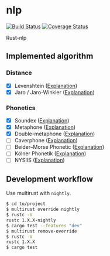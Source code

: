 # nlp

[![Build Status](https://travis-ci.org/Freyskeyd/nlp.svg)](https://travis-ci.org/Freyskeyd/nlp) [![Coverage Status](https://coveralls.io/repos/Freyskeyd/nlp/badge.svg?service=github)](https://coveralls.io/github/Freyskeyd/nlp)

Rust-nlp

## Implemented algorithm

### Distance
- [x] Levenshtein ([Explanation](https://fr.wikipedia.org/wiki/Distance_de_Levenshtein))
- [x] Jaro / Jaro-Winkler ([Explanation](https://fr.wikipedia.org/wiki/Distance_de_Jaro-Winkler))

### Phonetics
- [x] Soundex ([Explanation](https://en.wikipedia.org/wiki/Soundex))
- [x] Metaphone ([Explanation](https://en.wikipedia.org/wiki/Metaphone))
- [x] Double-metaphone ([Explanation](https://en.wikipedia.org/wiki/Metaphone#Double_Metaphone))
- [ ] Caverphone ([Explanation](https://en.wikipedia.org/wiki/Caverphone))
- [ ] Beider–Morse Phonetic ([Explanation](https://en.wikipedia.org/wiki/Daitch%E2%80%93Mokotoff_Soundex#Beider.E2.80.93Morse_Phonetic_Name_Matching_Algorithm))
- [ ] Kölner Phonetik ([Explanation](https://de.wikipedia.org/wiki/K%C3%B6lner_Phonetik))
- [ ] NYSIIS ([Explanation](https://en.wikipedia.org/wiki/New_York_State_Identification_and_Intelligence_System))

## Development workflow

Use multirust with `nightly`.

```bash
$ cd to/project
$ multirust override nightly
$ rustc -V
rustc 1.X.X-nightly
$ cargo test --features "dev"
$ multirust remove-override
$ rustc -V
rustc 1.X.X
$ cargo test
```
